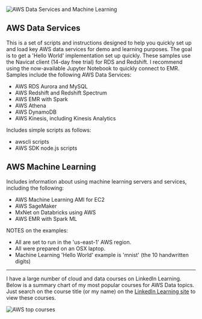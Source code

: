 ![AWS Data Services and Machine Learning](https://github.com/lynnlangit/Hello-AWS-Data-Services/blob/master/images/aws-data-services.png)

## AWS Data Services

This is a set of scripts and instructions designed to help you quickly set up and load key AWS data services for demo and learning purposes.  The goal is to get a 'Hello World' implementation set up quickly. These samples use the Navicat client (14-day free trial) for RDS and Redshift.  I recommend using the now-available Jupyter Notebook to quickly connect to EMR.  Samples include the following AWS Data Services:  
  - AWS RDS Aurora and MySQL
  - AWS Redshift and Redshift Spectrum
  - AWS EMR with Spark
  - AWS Athena
  - AWS DynamoDB
  - AWS Kinesis, including Kinesis Analytics
 
Includes simple scripts as follows:
   - awscli scripts 
   - AWS SDK node.js scripts 
  
## AWS Machine Learning 

Includes information about using machine learning servers and services, including the following:  
  - AWS Machine Learning AMI for EC2
  - AWS SageMaker
  - MxNet on Databricks using AWS
  - AWS EMR with Spark ML

NOTES on the examples:
   - All are set to run in the 'us-east-1' AWS region.
   - All were prepared on an OSX laptop.
   - Machine Learning 'Hello World' example is 'mnist' (the 10 handwritten digits)

---

I have a large number of cloud and data courses on LinkedIn Learning.  Below is a summary chart of my most popular courses for AWS Data topics.  Just search on the course title (or my name) on the [LinkedIn Learning site](https://www.linkedin.com/learning/search?entityType=COURSE&keywords=lynn%20langit) to view these courses.

![AWS top courses](https://github.com/lynnlangit/Hello-AWS-Data-Services/blob/master/images/top.png)
